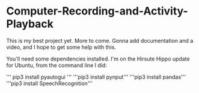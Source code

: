 # Computer-Recording-and-Activity-Playback
This is my best project yet. More to come. Gonna add documentation and a video, and I hope to get some help with this.

You'll need some dependencies installed. I'm on the Hirsute Hippo update for Ubuntu, from the command line I did:

'''
pip3 install pyautogui
'''
'''pip3 install pynput'''
'''pip3 install pandas'''
'''pip3 install SpeechRecognition'''


